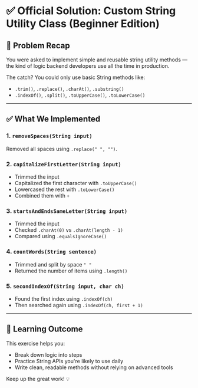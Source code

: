 # ✅ Official Solution: Custom String Utility Class (Beginner Edition)

## 🧩 Problem Recap

You were asked to implement simple and reusable string utility methods — the kind of logic backend developers use all the time in production.

The catch? You could only use basic String methods like:
- `.trim()`, `.replace()`, `.charAt()`, `.substring()`
- `.indexOf()`, `.split()`, `.toUpperCase()`, `.toLowerCase()`

---

## ✅ What We Implemented

### 1. `removeSpaces(String input)`
Removed all spaces using `.replace(" ", "")`.

### 2. `capitalizeFirstLetter(String input)`
- Trimmed the input
- Capitalized the first character with `.toUpperCase()`
- Lowercased the rest with `.toLowerCase()`
- Combined them with `+`

### 3. `startsAndEndsSameLetter(String input)`
- Trimmed the input
- Checked `.charAt(0)` vs `.charAt(length - 1)`
- Compared using `.equalsIgnoreCase()`

### 4. `countWords(String sentence)`
- Trimmed and split by space `" "`
- Returned the number of items using `.length()`

### 5. `secondIndexOf(String input, char ch)`
- Found the first index using `.indexOf(ch)`
- Then searched again using `.indexOf(ch, first + 1)`

---

## 🧠 Learning Outcome

This exercise helps you:
- Break down logic into steps
- Practice String APIs you're likely to use daily
- Write clean, readable methods without relying on advanced tools

Keep up the great work! 💡
